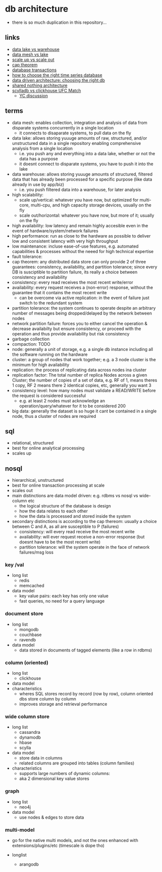 # db architecture

- there is so much duplication in this repository...

## links
- [data lake vs warehouse](https://www.talend.com/resources/data-lake-vs-data-warehouse/)
- [data mesh vs lake](https://www.dataversity.net/data-mesh-vs-data-lake-which-is-better-for-your-business/)
- [scale up vs scale out](https://packetpushers.net/scale-up-vs-scale-out/)
- [cap theorem](https://en.wikipedia.org/wiki/CAP_theorem)
- [database transactions](https://en.wikipedia.org/wiki/Database_transaction)
- [how to choose the right time series database](https://devopsprodigy.com/blog/chose-the-right-time-series-database/)
- [data driven architecture: choosing the right db](https://sairamkrish.medium.com/choosing-your-database-data-driven-architecture-89d6633cd1e4)
- [shared nothing architecture](https://en.wikipedia.org/wiki/Shared-nothing_architecture)
- [scylladb vs clickhouse UFC Match](https://altinity.com/blog/2020/1/1/clickhouse-cost-efficiency-in-action-analyzing-500-billion-rows-on-an-intel-nuc)
  - [YC discussion](https://news.ycombinator.com/item?id=21970952)

## terms
- data mesh: enables collection, integration and analysis of data from disparate systems concurrently in a single location
  - it connects to disaparate systems, to pull data on the fly
- data lake: allows storing yuuuge amounts of raw, structured, and/or unstructured data in a single repository enabling comprehensive analysis from a single location
  - i.e. you push any and everything into a data lake, whether or not the data has a purpose
  - it doesnt connect to disparate systems, you have to push it into the lake
- data warehouse: allows storing yuuuge amounts of structured, filtered data that has already been processed for a specific purpose (like data already in use by app/biz)
  - i.e. you push filtered data into a warehouse, for later analysis
- high scalability:
  - scale up/vertical: whatever you have now, but optimized for multi-core, multi-cpu, and high capacity storage devices, usually on the fly
  - scale out/horizontal: whatever you have now, but more of it; usually on the fly
- high availability: low latency and remain highly accesible even in the event of hardware/system/network failures
- high performance: run as close to the hardware as possible to deliver low and consistent latency with very high throughput
- low maintenance: incluse ease-of-use features, e.g. automated capabilities & processes without the neeed for high technical expertise
- fault tolerance:
- cap theorem: any distributed data store can only provide 2 of three guarantees: consistency, availability, and partition tolerance; since every DB is susciptible to partition failure, its really a choice between consistency and availability
- consistency: every read receives the most recent write/error
- availability: every request receives a (non-error) response, without the guarantee that it contains the most recent write
  - can be overcome via active replication: in the event of failure just switch to the redundant system
- partition tolerance: the system continues to operate despite an arbitrary number of messages being dropped/delayed by the network between nodes
- network partition failure: forces you to either cancel the operation & decrease availabilty but ensure consistency, or proceed with the operation and thus provide availability but risk consistency
- garbage collection
- compaction: TODO
- node: generally a unit of storage, e.g. a single db instance including all the software running on the hardware
- cluster: a group of nodes that work together; e.g. a 3 node cluster is the minimum for high availability
- replication: the process of replicating data across nodes ina cluster
- replication factor: The total number of replica Nodes across a given Cluster; the number of copies of a set of data, e.g. RF of 1, means theres 1 copy, RF 2 means there 2 identical copies, etc, generally you want 3
- consistency level: how many nodes must validate a READ/WRITE before the request is considered successful
  - e.g. at least 2 nodes must acknowledge an operation/query/whatever for it to be considered 200
- big data: generally the dataset is so huge it cant be contained in a single node, thus a cluster of nodes are required

## sql

- relational, structured
- best for online analytical processing
- scales up

## nosql

- hierarchical, unstructured
- best for online transaction processing at scale
- scales out
- main distinctions are data model driven: e.g. rdbms vs nosql vs wide-column etc
  - the logical structure of the database is design
  - how the data relates to each other
  - how the data is processed and stored inside the system
- secondary distinctions is according to the cap thereom: usually a choice between C and A, as all are susceptible to P (failures)
  - consistency: will every read receive the most recent write
  - availability: will ever request receive a non-error response (but doesnt have to be the most recent write)
  - partition tolerance: will the system operate in the face of network failures/msg loss

### key /val

- long list
  - redis
  - memcached
- data model
  - key value pairs: each key has only one value
  - fast queries, no need for a query language

### document store

- long list
  - mongodb
  - couchbase
  - ravendb
- data model
  - data stored in documents of tagged elements (like a row in rdbms)

### column (oriented)

- long list
  - clickhouse
- data model
- characteristics
  - wheres SQL stores record by record (row by row), column oriented dbs store column by column
  - improves storage and retrieval performance

### wide column store

- long list
  - cassandra
  - dynamodb
  - hbase
  - scylla
- data model
  - store data in columns
  - related columns are grouped into tables (column families)
- characteristics
  - supports large numbers of dynamic columns:
  - aka 2 dimensional key value stores

### graph

- long list
  - neo4j
- data model
  - use nodes & edges to store data

### multi-model

- go for the native multi models, and not the ones enhanced with extensions/plugins/etc (timescale is dope tho)

- longlist
  - arangodb
